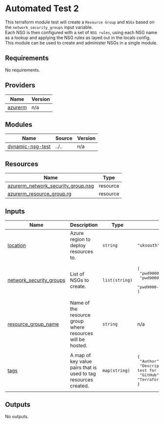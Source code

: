 # Automated Test 2

This terraform module test will create a `Resource Group` and `NSGs` based on the `network_security_groups` input variable.  
Each NSG is then configured with a set of `NSG rules`, using each NSG name as a lookup and applying the NSG rules as layed out in the locals config.  
This module can be used to create and administer NSGs in a single module.

<!-- BEGIN_TF_DOCS -->
## Requirements

No requirements.

## Providers

| Name | Version |
|------|---------|
| <a name="provider_azurerm"></a> [azurerm](#provider\_azurerm) | n/a |

## Modules

| Name | Source | Version |
|------|--------|---------|
| <a name="module_dynamic-nsg-test"></a> [dynamic-nsg-test](#module\_dynamic-nsg-test) | ../.. | n/a |

## Resources

| Name | Type |
|------|------|
| [azurerm_network_security_group.nsg](https://registry.terraform.io/providers/hashicorp/azurerm/latest/docs/resources/network_security_group) | resource |
| [azurerm_resource_group.rg](https://registry.terraform.io/providers/hashicorp/azurerm/latest/docs/resources/resource_group) | resource |

## Inputs

| Name | Description | Type | Default | Required |
|------|-------------|------|---------|:--------:|
| <a name="input_location"></a> [location](#input\_location) | Azure region to deploy resources to. | `string` | `"uksouth"` | no |
| <a name="input_network_security_groups"></a> [network\_security\_groups](#input\_network\_security\_groups) | List of NSGs to create. | `list(string)` | <pre>[<br/>  "pwd9000-subnet1-nsg",<br/>  "pwd9000-subnet2-nsg",<br/>  "pwd9000-subnet3-nsg"<br/>]</pre> | no |
| <a name="input_resource_group_name"></a> [resource\_group\_name](#input\_resource\_group\_name) | Name of the resource group where resources will be hosted. | `string` | n/a | yes |
| <a name="input_tags"></a> [tags](#input\_tags) | A map of key value pairs that is used to tag resources created. | `map(string)` | <pre>{<br/>  "Author": "Marcel Lupo",<br/>  "Description": "Automated test for NSG administration module.",<br/>  "GitHub": "https://registry.terraform.io/modules/Pwd9000-ML/nsg-administration/azurerm/latest",<br/>  "Terraform": "True"<br/>}</pre> | no |

## Outputs

No outputs.
<!-- END_TF_DOCS -->